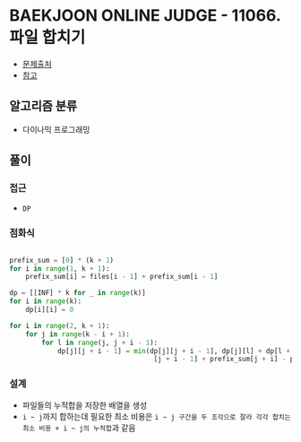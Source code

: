 # BAEKJOON ONLINE JUDGE - 11066. 파일 합치기

- [문제출처](https://www.acmicpc.net/problem/11066 '11066. 파일 합치기')
- [참고](https://growth-coder.tistory.com/131)

## 알고리즘 분류

- 다이나믹 프로그래밍

## 풀이

### 접근

- `DP`

### 점화식

```python

prefix_sum = [0] * (k + 1)
for i in range(1, k + 1):
    prefix_sum[i] = files[i - 1] + prefix_sum[i - 1]

dp = [[INF] * k for _ in range(k)]
for i in range(k):
    dp[i][i] = 0

for i in range(2, k + 1):
    for j in range(k - i + 1):
        for l in range(j, j + i - 1):
            dp[j][j + i - 1] = min(dp[j][j + i - 1], dp[j][l] + dp[l + 1]
                                    [j + i - 1] + prefix_sum[j + i] - prefix_sum[j])

```

### 설계

- 파일들의 누적합을 저장한 배열을 생성
- `i ~ j`까지 합하는데 필요한 최소 비용은 `i ~ j 구간을 두 조각으로 잘라 각각 합치는 최소 비용 + i ~ j의 누적합`과 같음
